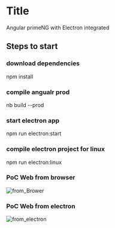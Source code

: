 # Title
Angular primeNG with Electron integrated

## Steps to start

### download dependencies
npm install

### compile angualr prod
nb build --prod

### start electron app
npm run electron:start

### compile electron project for linux
npm run electron:linux

### PoC Web from browser
![from_Brower](https://user-images.githubusercontent.com/1216181/99386156-4b823600-28d2-11eb-88bf-c3facb34296c.png)

### PoC Web from electron
![from_electron](https://user-images.githubusercontent.com/1216181/99386214-6785d780-28d2-11eb-9e57-2c7343e626f8.png)

